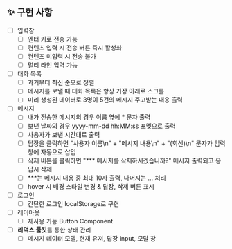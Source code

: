 ## ✨ 구현 사항

- [ ] 입력창
  - [ ] 엔터 키로 전송 가능
  - [ ] 컨텐츠 입력 시 전송 버튼 즉시 활성화
  - [ ] 컨텐츠 미입력 시 전송 불가
  - [ ] 멀티 라인 입력 가능
- [ ] 대화 목록
  - [ ] 과거부터 최신 순으로 정렬
  - [ ] 메시지를 보낼 때 대화 목록은 항상 가장 아래로 스크롤
  - [ ] 미리 생성된 데이터로 3명이 5건의 메시지 주고받는 내용 출력
- [ ] 메시지
  - [ ] 내가 전송한 메시지의 경우 이름 옆에 \* 문자 출력
  - [ ] 보낸 날짜의 경우 yyyy-mm-dd hh:MM:ss 포멧으로 출력
  - [ ] 사용자가 보낸 시간대로 출력
  - [ ] 답장을 클릭하면 "사용자 이름\n" + "메시지 내용\n" + "(회신)\n" 문자가 입력창에 자동으로 삽입
  - [ ] 삭제 버튼을 클릭하면 "\*\*\* 메시지를 삭제하시겠습니까?" 메시지 출력되고 응답시 삭제
  - [ ] \*\*\*는 메시지 내용 중 최대 10자 출력, 나머지는 ... 처리
  - [ ] hover 시 배경 스타일 변경 & 답장, 삭제 버튼 표시
- [ ] 로그인
  - [ ] 간단한 로그인 localStorage로 구현
- [ ] 레이아웃
  - [ ] 재사용 가능 Button Component
- [ ] **리덕스 툴킷**를 통한 상태 관리
  - [ ] 메시지 데이터 모델, 현재 유저, 답장 input, 모달 창

